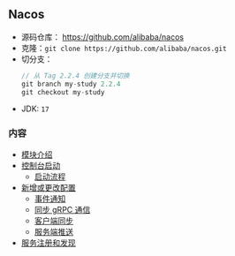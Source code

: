 ## Nacos
- 源码仓库： https://github.com/alibaba/nacos
- 克隆：`git clone https://github.com/alibaba/nacos.git`
- 切分支：
  ```js
  // 从 Tag 2.2.4 创建分支并切换
  git branch my-study 2.2.4
  git checkout my-study
  ```
- JDK: `17`


### 内容
- [模块介绍](模块介绍.md)
- [控制台启动](控制台启动.md)
  - [启动流程](启动流程.md)
- [新增或更改配置](新增配置.md)
  - [事件通知](事件通知.md)
  - [同步 gRPC 通信](同步-gRPC.md)
  - [客户端同步](客户端同步.md)
  - [服务端推送](服务端推送.md)
- [服务注册和发现](服务注册.md)